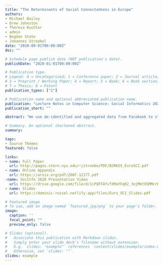 ```yaml
---
title: "The Determinants of Social Connectedness in Europe"
authors:
- Michael Bailey
- Drew Johnston
- Theresa Kuchler
- admin
- Bogdan State
- Johannes Stroebel
date: "2020-09-01T00:00:00Z"
doi: ""

# Schedule page publish date (NOT publication's date).
publishDate: "2020-01-01T00:00:00Z"

# Publication type.
# Legend: 0 = Uncategorized; 1 = Conference paper; 2 = Journal article;
# 3 = Preprint / Working Paper; 4 = Report; 5 = Book; 6 = Book section;
# 7 = Thesis; 8 = Patent
publication_types: ["2"]

# Publication name and optional abbreviated publication name.
publication: "Lecture Notes in Computer Science: Social Informatics 2020 (forthcoming)"
publication_short: ""

abstract: "We use de-identified and aggregated data from Facebook to study the structure of social networks across European regions. Social connectedness declines strongly in geographic distance and at country borders. Historical borders and unions — such as the Austro-Hungarian Empire, Czechoslovakia, and East/West Germany — shape present-day social connectedness over and above today’s political boundaries and other controls. All else equal, social connectedness is stronger between regions with residents of similar ages and education levels, as well as between regions that share a language and religion. In contrast, region-pairs with dissimilar incomes tend to be more connected, likely due to increased migration from poorer to richer regions."

# Summary. An optional shortened abstract.
summary:

tags:
- Source Themes
featured: false

links:
- name: Full Paper
  url: http://pages.stern.nyu.edu/~jstroebe/PDF/BJRKSS_EuroSCI.pdf
- name: Online Appendix
  url: https://arxiv.org/pdf/2007.12177.pdf
-name: SocInfo 2020 Presentation Video
  url: https://drive.google.com/file/d/1cPQFFAfvfXMaYFqR2_3ojMmtOSMMcrKI/view?usp=sharing
- name: Slides
  url: https://dominic-russel.netlify.app/files/Euro_SCI_Slides.pdf

# Featured image
# To use, add an image named `featured.jpg/png` to your page's folder.
image:
  caption: ''
  focal_point: ""
  preview_only: false

# Slides (optional).
#   Associate this publication with Markdown slides.
#   Simply enter your slide deck's filename without extension.
#   E.g. `slides: "example"` references `content/slides/example/index.md`.
#   Otherwise, set `slides: ""`.
slides: example
---
```

